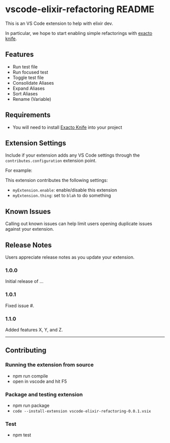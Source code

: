 # vscode-elixir-refactoring README

This is an VS Code extension to help with elixir dev.

In particular, we hope to start enabling simple refactorings with [exacto knife](https://github.com/jeremylightsmith/exacto_knife).

## Features

* Run test file
* Run focused test
* Toggle test file
* Consolidate Aliases
* Expand Aliases
* Sort Aliases
* Rename (Variable)

## Requirements

* You will need to install [Exacto Knife](https://github.com/jeremylightsmith/exacto_knife) into your project

## Extension Settings

Include if your extension adds any VS Code settings through the `contributes.configuration` extension point.

For example:

This extension contributes the following settings:

* `myExtension.enable`: enable/disable this extension
* `myExtension.thing`: set to `blah` to do something

## Known Issues

Calling out known issues can help limit users opening duplicate issues against your extension.

## Release Notes

Users appreciate release notes as you update your extension.

### 1.0.0

Initial release of ...

### 1.0.1

Fixed issue #.

### 1.1.0

Added features X, Y, and Z.

-----------------------------------------------------------------------------------------------------------
## Contributing

### Running the extension from source

* npm run compile
* open in vscode and hit F5

### Package and testing extension

* npm run package
* `code --install-extension vscode-elixir-refactoring-0.0.1.vsix`

### Test

* npm test

### 